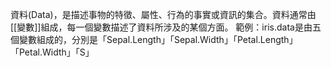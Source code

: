 資料(Data)，是描述事物的特徵、屬性、行為的事實或資訊的集合。資料通常由[[變數]]組成，每一個變數描述了資料所涉及的某個方面。
範例：iris.data是由五個變數組成的，分別是「Sepal.Length」「Sepal.Width」「Petal.Length」「Petal.Width」「S」